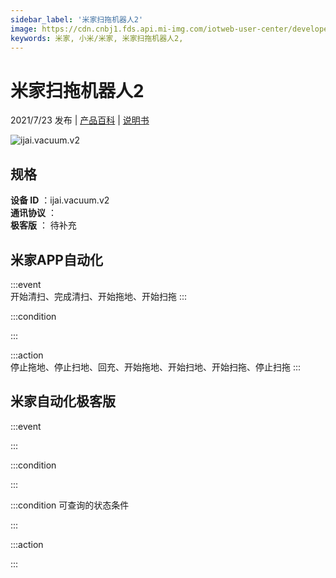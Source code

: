 ```yaml
---
sidebar_label: '米家扫拖机器人2'
image: https://cdn.cnbj1.fds.api.mi-img.com/iotweb-user-center/developer_1679048480713EhxpT5hU.png?GalaxyAccessKeyId=AKVGLQWBOVIRQ3XLEW&Expires=9223372036854775807&Signature=tA4sakz7ZcVWcpmoeTmI0Jc66D4=
keywords: 米家, 小米/米家, 米家扫拖机器人2, 
---
```

# 米家扫拖机器人2

2021/7/23 发布 | [产品百科](https://home.mi.com/webapp/content/baike/product/index.html?model=ijai.vacuum.v2/) | [说明书](https://home.mi.com/views/introduction.html?model=ijai.vacuum.v2&region=cn)

![ijai.vacuum.v2](https://cdn.cnbj1.fds.api.mi-img.com/iotweb-user-center/developer_1679048480713EhxpT5hU.png?GalaxyAccessKeyId=AKVGLQWBOVIRQ3XLEW&Expires=9223372036854775807&Signature=tA4sakz7ZcVWcpmoeTmI0Jc66D4=)

## 规格  
> 
**设备 ID** ：ijai.vacuum.v2  
**通讯协议** ：  
**极客版**  ： 待补充 


## 米家APP自动化  

:::event  
开始清扫、完成清扫、开始拖地、开始扫拖
:::

:::condition  

:::

:::action   
停止拖地、停止扫地、回充、开始拖地、开始扫地、开始扫拖、停止扫拖
:::

## 米家自动化极客版  

:::event  

:::

:::condition  

:::

:::condition 可查询的状态条件  

:::

:::action  

:::

        
